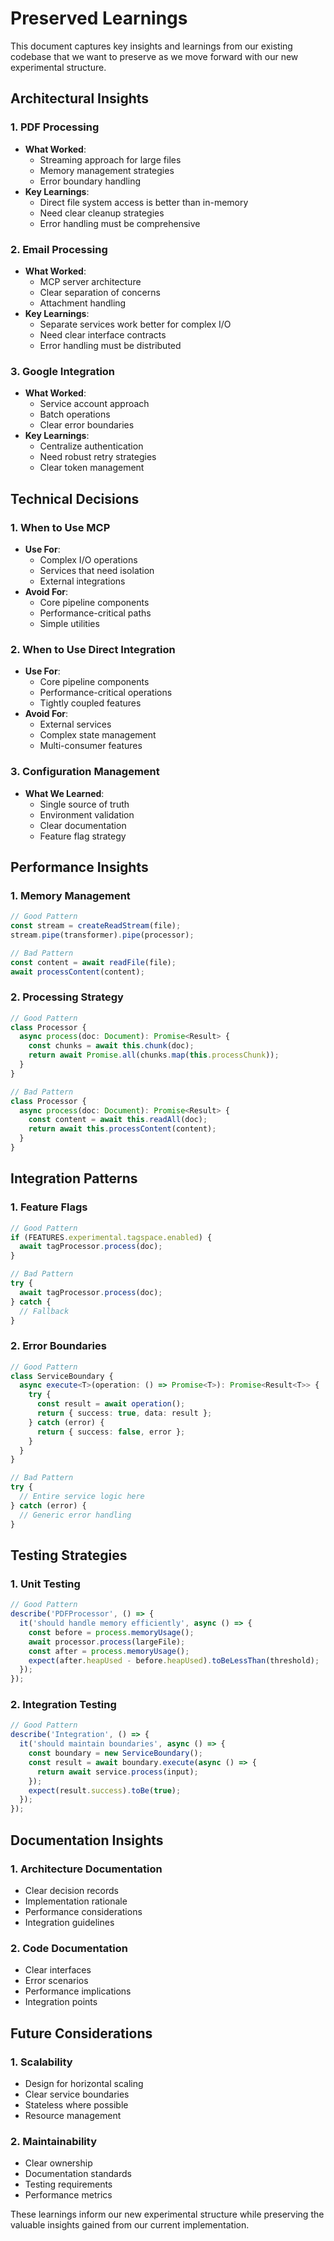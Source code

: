 # Preserved Learnings

This document captures key insights and learnings from our existing codebase that we want to preserve as we move forward with our new experimental structure.

## Architectural Insights

### 1. PDF Processing
- **What Worked**:
  * Streaming approach for large files
  * Memory management strategies
  * Error boundary handling
- **Key Learnings**:
  * Direct file system access is better than in-memory
  * Need clear cleanup strategies
  * Error handling must be comprehensive

### 2. Email Processing
- **What Worked**:
  * MCP server architecture
  * Clear separation of concerns
  * Attachment handling
- **Key Learnings**:
  * Separate services work better for complex I/O
  * Need clear interface contracts
  * Error handling must be distributed

### 3. Google Integration
- **What Worked**:
  * Service account approach
  * Batch operations
  * Clear error boundaries
- **Key Learnings**:
  * Centralize authentication
  * Need robust retry strategies
  * Clear token management

## Technical Decisions

### 1. When to Use MCP
- **Use For**:
  * Complex I/O operations
  * Services that need isolation
  * External integrations
- **Avoid For**:
  * Core pipeline components
  * Performance-critical paths
  * Simple utilities

### 2. When to Use Direct Integration
- **Use For**:
  * Core pipeline components
  * Performance-critical operations
  * Tightly coupled features
- **Avoid For**:
  * External services
  * Complex state management
  * Multi-consumer features

### 3. Configuration Management
- **What We Learned**:
  * Single source of truth
  * Environment validation
  * Clear documentation
  * Feature flag strategy

## Performance Insights

### 1. Memory Management
```typescript
// Good Pattern
const stream = createReadStream(file);
stream.pipe(transformer).pipe(processor);

// Bad Pattern
const content = await readFile(file);
await processContent(content);
```

### 2. Processing Strategy
```typescript
// Good Pattern
class Processor {
  async process(doc: Document): Promise<Result> {
    const chunks = await this.chunk(doc);
    return await Promise.all(chunks.map(this.processChunk));
  }
}

// Bad Pattern
class Processor {
  async process(doc: Document): Promise<Result> {
    const content = await this.readAll(doc);
    return await this.processContent(content);
  }
}
```

## Integration Patterns

### 1. Feature Flags
```typescript
// Good Pattern
if (FEATURES.experimental.tagspace.enabled) {
  await tagProcessor.process(doc);
}

// Bad Pattern
try {
  await tagProcessor.process(doc);
} catch {
  // Fallback
}
```

### 2. Error Boundaries
```typescript
// Good Pattern
class ServiceBoundary {
  async execute<T>(operation: () => Promise<T>): Promise<Result<T>> {
    try {
      const result = await operation();
      return { success: true, data: result };
    } catch (error) {
      return { success: false, error };
    }
  }
}

// Bad Pattern
try {
  // Entire service logic here
} catch (error) {
  // Generic error handling
}
```

## Testing Strategies

### 1. Unit Testing
```typescript
// Good Pattern
describe('PDFProcessor', () => {
  it('should handle memory efficiently', async () => {
    const before = process.memoryUsage();
    await processor.process(largeFile);
    const after = process.memoryUsage();
    expect(after.heapUsed - before.heapUsed).toBeLessThan(threshold);
  });
});
```

### 2. Integration Testing
```typescript
// Good Pattern
describe('Integration', () => {
  it('should maintain boundaries', async () => {
    const boundary = new ServiceBoundary();
    const result = await boundary.execute(async () => {
      return await service.process(input);
    });
    expect(result.success).toBe(true);
  });
});
```

## Documentation Insights

### 1. Architecture Documentation
- Clear decision records
- Implementation rationale
- Performance considerations
- Integration guidelines

### 2. Code Documentation
- Clear interfaces
- Error scenarios
- Performance implications
- Integration points

## Future Considerations

### 1. Scalability
- Design for horizontal scaling
- Clear service boundaries
- Stateless where possible
- Resource management

### 2. Maintainability
- Clear ownership
- Documentation standards
- Testing requirements
- Performance metrics

These learnings inform our new experimental structure while preserving the valuable insights gained from our current implementation.
